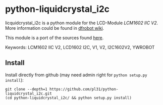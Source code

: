 # python-liquidcrystal_i2c

licquidcrystal_i2c is a python module for the LCD-Module *LCM1602 IIC V2*. 
More information could be found in 
[dfrobot wiki](http://www.dfrobot.com/wiki/index.php?title=I2C/TWI_LCD1602_Module_(SKU:_DFR0063)).

This module is a port of the sources found 
[here](http://www.dfrobot.com/image/data/DFR0154/LiquidCrystal_I2Cv1-1.rar).

Keywords: LCM1602 IIC V2, LCD1602 I2C, V1, V2, I2C1602V2, YWROBOT

## Install

Install directly from github (may need admin right for `python setup.py install`):

```
git clone --depth=1 https://github.com/pl31/python-liquidcrystal_i2c.git
(cd python-liquidcrystal_i2c/ && python setup.py install)
```